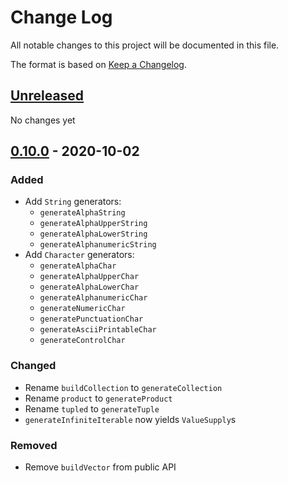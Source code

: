 # Change Log
All notable changes to this project will be documented in this file.

The format is based on [Keep a Changelog](http://keepachangelog.com/).

## [Unreleased]
No changes yet

## [0.10.0] - 2020-10-02
### Added
- Add `String` generators: 
    - `generateAlphaString` 
    - `generateAlphaUpperString` 
    - `generateAlphaLowerString` 
    - `generateAlphanumericString`
- Add `Character` generators:
    - `generateAlphaChar`
    - `generateAlphaUpperChar`
    - `generateAlphaLowerChar`
    - `generateAlphanumericChar`
    - `generateNumericChar`
    - `generatePunctuationChar`
    - `generateAsciiPrintableChar`
    - `generateControlChar`
    
### Changed    
- Rename `buildCollection` to `generateCollection`
- Rename `product` to `generateProduct`
- Rename `tupled` to `generateTuple`
- `generateInfiniteIterable` now yields `ValueSupply`s 

### Removed
- Remove `buildVector` from public API

[Unreleased]: https://github.com/kschuetz/kraftwerk/compare/kraftwerk-0.10.0...HEAD
[0.10.0]: https://github.com/kschuetz/kraftwerk/commits/kraftwerk-0.10.0
